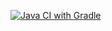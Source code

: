 [![Java CI with Gradle](https://github.com/GigirKudr/patternsHome2/actions/workflows/gradle-publish.yml/badge.svg)](https://github.com/GigirKudr/patternsHome2/actions/workflows/gradle-publish.yml)